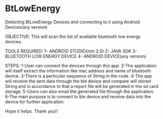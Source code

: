 # BtLowEnergy
Detecting BtLowEnergy Devices and connecting to it using Android Devices(any version)



OBJECTIVE:
This will scan the list of available bluetooth low energy devices.



TOOLS REQUIRED:
1- ANDROID STUDIO(min 2.0)
2- JAVA SDK
3- BLUETOOTH LOW ENERGY DEVICE
4- ANDROID DEVICE(any version)



STEPS:
1-User can connect the devices through this app.
2-The application will itself extract the information like mac address and name of bluetooth device.
3-There is a perticuler sequence of String in the code.
4-The app will receive the sent data through the ble device and compare will stored String and in accordance to that a report file will be generated in the sd card storage.
5-Users can also email the generated file through the application.
6-The main purpose is to connect to ble device and receive data into the device for further application.



Hope it helps.
Thank you!!
